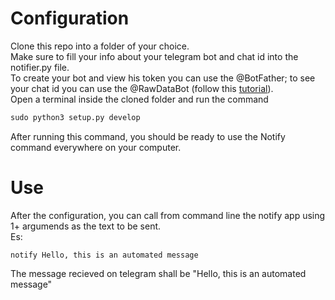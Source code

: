 # Configuration
Clone this repo into a folder of your choice.  
Make sure to fill your info about your telegram bot and chat id into the notifier.py file.  
To create your bot and view his token you can use the @BotFather; to see your chat id you can use the @RawDataBot (follow this <a href="https://www.youtube.com/watch?v=UPC5Ck1oU6k">tutorial</a>).  
Open a terminal inside the cloned folder and run the command  
```python
sudo python3 setup.py develop
```
After running this command, you should be ready to use the Notify command everywhere on your computer.

# Use
After the configuration, you can call from command line the notify app using 1+ argumends as the text to be sent.  
Es:
```shell
notify Hello, this is an automated message
```
The message recieved on telegram shall be "Hello, this is an automated message"
